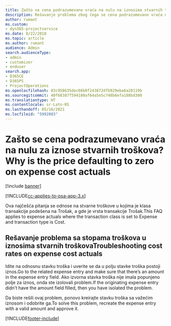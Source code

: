 ```yaml
---
title: Zašto se cena podrazumevano vraća na nulu na iznosima stvarnih troškova?
description: Rešavanje problema zbog čega se cena podrazumevano vraća na 0 na iznosima stvarnih troškova.
author: rumant
ms.custom:
- dyn365-projectservice
ms.date: 8/22/2018
ms.topic: article
ms.author: rumant
audience: Admin
search.audienceType:
- admin
- customizer
- enduser
search.app:
- D365CE
- D365PS
- ProjectOperations
ms.openlocfilehash: 03c958635dec66b0f243872dfb929eba6a20119b
ms.sourcegitcommit: 40f68387f594180af64a5e5c748b6efa188bd300
ms.translationtype: HT
ms.contentlocale: sr-Latn-RS
ms.lasthandoff: 05/10/2021
ms.locfileid: "5992803"
---
```

# <a name="why-is-the-price-defaulting-to-zero-on-expense-cost-actuals"></a><span data-ttu-id="540de-103">Zašto se cena podrazumevano vraća na nulu za iznose stvarnih troškova?</span><span class="sxs-lookup"><span data-stu-id="540de-103">Why is the price defaulting to zero on expense cost actuals</span></span>

[!include [banner](../includes/psa-now-project-operations.md)]

[!INCLUDE[cc-applies-to-psa-app-3.x](../includes/cc-applies-to-psa-app-3x.md)]

<span data-ttu-id="540de-104">Ova najčešća pitanja se odnose na stvarne troškove u kojima je klasa transakcije podešena na Trošak, a gde je vrsta transakcije Trošak.</span><span class="sxs-lookup"><span data-stu-id="540de-104">This FAQ applies to expense actuals where the transaction class is set to Expense and transaction type is Cost.</span></span>

## <a name="troubleshooting-cost-rates-on-expense-cost-actuals"></a><span data-ttu-id="540de-105">Rešavanje problema sa stopama troškova u iznosima stvarnih troškova</span><span class="sxs-lookup"><span data-stu-id="540de-105">Troubleshooting cost rates on expense cost actuals</span></span>

<span data-ttu-id="540de-106">Idite na odnosnu stavku troška i uverite se da u polju stavke troška postoji iznos.</span><span class="sxs-lookup"><span data-stu-id="540de-106">Go to the related expense entry and make sure that there’s an amount in the expense entry field.</span></span> <span data-ttu-id="540de-107">Ako izvorna stavka troška nije imala popunjeno polje za iznos, onda ste izolovali problem.</span><span class="sxs-lookup"><span data-stu-id="540de-107">If the originating expense entry didn’t have the amount field filled, then you have isolated the problem.</span></span>
 
<span data-ttu-id="540de-108">Da biste rešili ovaj problem, ponovo kreirajte stavku troška sa važećim iznosom i odobrite ga.</span><span class="sxs-lookup"><span data-stu-id="540de-108">To solve this problem, recreate the expense entry with a valid amount and approve it.</span></span>


[!INCLUDE[footer-include](../includes/footer-banner.md)]